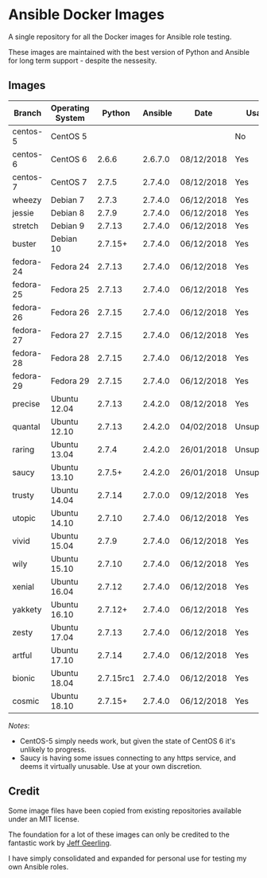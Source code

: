 # Ansible Docker Images

A single repository for all the Docker images for Ansible role testing.

These images are maintained with the best version of Python and Ansible for long term support - despite the nessesity.

## Images

| Branch    | Operating System | Python    | Ansible | Date       | Usable      |
| --------- |------------------| --------- | ------- |----------- | ----------- |
| centos-5  | CentOS 5         |           |         |            | No          |
| centos-6  | CentOS 6         | 2.6.6     | 2.6.7.0 | 08/12/2018 | Yes         |
| centos-7  | CentOS 7         | 2.7.5     | 2.7.4.0 | 08/12/2018 | Yes         |
| wheezy    | Debian 7         | 2.7.3     | 2.7.4.0 | 06/12/2018 | Yes         |
| jessie    | Debian 8         | 2.7.9     | 2.7.4.0 | 06/12/2018 | Yes         |
| stretch   | Debian 9         | 2.7.13    | 2.7.4.0 | 06/12/2018 | Yes         |
| buster    | Debian 10        | 2.7.15+   | 2.7.4.0 | 06/12/2018 | Yes         |
| fedora-24 | Fedora 24        | 2.7.13    | 2.7.4.0 | 06/12/2018 | Yes         |
| fedora-25 | Fedora 25        | 2.7.13    | 2.7.4.0 | 06/12/2018 | Yes         |
| fedora-26 | Fedora 26        | 2.7.15    | 2.7.4.0 | 06/12/2018 | Yes         |
| fedora-27 | Fedora 27        | 2.7.15    | 2.7.4.0 | 06/12/2018 | Yes         |
| fedora-28 | Fedora 28        | 2.7.15    | 2.7.4.0 | 06/12/2018 | Yes         |
| fedora-29 | Fedora 29        | 2.7.15    | 2.7.4.0 | 06/12/2018 | Yes         |
| precise   | Ubuntu 12.04     | 2.7.13    | 2.4.2.0 | 08/12/2018 | Yes         |
| quantal   | Ubuntu 12.10     | 2.7.13    | 2.4.2.0 | 04/02/2018 | Unsupported |
| raring    | Ubuntu 13.04     | 2.7.4     | 2.4.2.0 | 26/01/2018 | Unsupported |
| saucy     | Ubuntu 13.10     | 2.7.5+    | 2.4.2.0 | 26/01/2018 | Unsupported |
| trusty    | Ubuntu 14.04     | 2.7.14    | 2.7.0.0 | 09/12/2018 | Yes         |
| utopic    | Ubuntu 14.10     | 2.7.10    | 2.7.4.0 | 06/12/2018 | Yes         |
| vivid     | Ubuntu 15.04     | 2.7.9     | 2.7.4.0 | 06/12/2018 | Yes         |
| wily      | Ubuntu 15.10     | 2.7.10    | 2.7.4.0 | 06/12/2018 | Yes         |
| xenial    | Ubuntu 16.04     | 2.7.12    | 2.7.4.0 | 06/12/2018 | Yes         |
| yakkety   | Ubuntu 16.10     | 2.7.12+   | 2.7.4.0 | 06/12/2018 | Yes         |
| zesty     | Ubuntu 17.04     | 2.7.13    | 2.7.4.0 | 06/12/2018 | Yes         |
| artful    | Ubuntu 17.10     | 2.7.14    | 2.7.4.0 | 06/12/2018 | Yes         |
| bionic    | Ubuntu 18.04     | 2.7.15rc1 | 2.7.4.0 | 06/12/2018 | Yes         |
| cosmic    | Ubuntu 18.10     | 2.7.15+   | 2.7.4.0 | 06/12/2018 | Yes         |

*Notes*:

* CentOS-5 simply needs work, but given the state of CentOS 6 it's unlikely to progress.
* Saucy is having some issues connecting to any https service, and deems it virtually unusable. Use at your own discretion.

## Credit

Some image files have been copied from existing repositories available under an MIT license.

The foundation for a lot of these images can only be credited to the fantastic work by [Jeff Geerling](http://jeffgeerling.com/).

I have simply consolidated and expanded for personal use for testing my own Ansible roles.